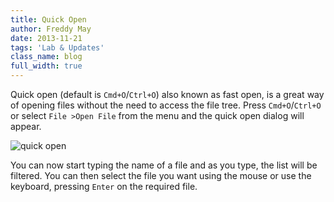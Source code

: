```yaml
---
title: Quick Open
author: Freddy May
date: 2013-11-21
tags: 'Lab & Updates'
class_name: blog
full_width: true
---
```


Quick open (default is `Cmd+O`/`Ctrl+O`) also known as fast open, is a great way of opening files without the need to access the file tree. Press `Cmd+O`/`Ctrl+O` or select `File >Open File` from the menu and the quick open dialog will appear.

![quick open](blog/quick-open.png)

You can now start typing the name of a file and as you type, the list will be filtered. You can then select the file you want using the mouse or use the keyboard, pressing `Enter` on the required file.

